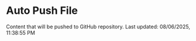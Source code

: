 # Auto Push File

Content that will be pushed to GitHub repository.
Last updated: 08/06/2025, 11:38:55 PM